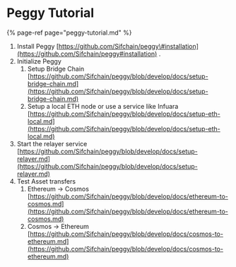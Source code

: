 # Peggy Tutorial

{% page-ref page="peggy-tutorial.md" %}

1. Install Peggy [https://github.com/Sifchain/peggy\#installation](https://github.com/Sifchain/peggy#installation) . 
2. Initialize Peggy 
   1. Setup Bridge Chain [https://github.com/Sifchain/peggy/blob/develop/docs/setup-bridge-chain.md](https://github.com/Sifchain/peggy/blob/develop/docs/setup-bridge-chain.md)
   2. Setup a local ETH node or use a service like Infuara [https://github.com/Sifchain/peggy/blob/develop/docs/setup-eth-local.md](https://github.com/Sifchain/peggy/blob/develop/docs/setup-eth-local.md) 
3. Start the relayer service [https://github.com/Sifchain/peggy/blob/develop/docs/setup-relayer.md](https://github.com/Sifchain/peggy/blob/develop/docs/setup-relayer.md)
4. Test Asset transfers
   1. Ethereum -&gt; Cosmos [https://github.com/Sifchain/peggy/blob/develop/docs/ethereum-to-cosmos.md](https://github.com/Sifchain/peggy/blob/develop/docs/ethereum-to-cosmos.md)
   2. Cosmos -&gt; Ethereum [https://github.com/Sifchain/peggy/blob/develop/docs/cosmos-to-ethereum.md](https://github.com/Sifchain/peggy/blob/develop/docs/cosmos-to-ethereum.md)

